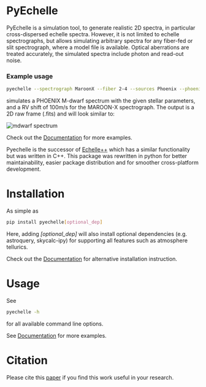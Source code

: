 # PyEchelle

PyEchelle is a simulation tool, to generate realistic 2D spectra, in particular cross-dispersed echelle spectra.
However, it is not limited to echelle spectrographs, but allows simulating arbitrary spectra for any fiber-fed or slit
spectrograph, where a model file is available. Optical aberrations are treated accurately, the simulated spectra include
photon and read-out noise.

### Example usage

```bash
pyechelle --spectrograph MaroonX --fiber 2-4 --sources Phoenix --phoenix_t_eff 3500 -t 10 --rv 100 -o mdwarf.fits
```

simulates a PHOENIX M-dwarf spectrum with the given stellar parameters, and a RV shift of 100m/s for the MAROON-X
spectrograph. The output is a 2D raw frame (.fits) and will look similar to:

![mdwarf spectrum](https://gitlab.com/Stuermer/pyechelle/-/blob/master/docs/source/_static/plots/mdwarf.jpg "")

Check out the [Documentation](https://stuermer.gitlab.io/pyechelle/usage.html) for more examples.

Pyechelle is the successor of [Echelle++](https://github.com/Stuermer/EchelleSimulator) which has a similar
functionality but was written in C++. This package was rewritten in python for better maintainability, easier package
distribution and for smoother cross-platform development.

# Installation

As simple as

```bash
pip install pyechelle[optional_dep]
```

Here, adding *[optional_dep]* will also install optional dependencies (e.g. astroquery, skycalc-ipy) for supporting all
features such as atmosphere tellurics.

Check out the [Documentation](https://stuermer.gitlab.io/pyechelle/) for alternative installation instruction.

# Usage

See

```bash
pyechelle -h
```

for all available command line options.

See [Documentation](https://stuermer.gitlab.io/pyechelle/) for more examples.

# Citation

Please cite this [paper](http://dx.doi.org/10.1088/1538-3873/aaec2e) if you find this work useful in your research.
